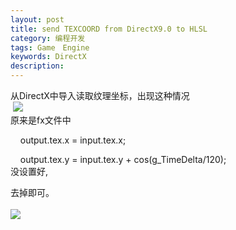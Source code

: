 ```yaml
---
layout: post
title: send TEXCOORD from DirectX9.0 to HLSL
category: 编程开发
tags: Game　Engine
keywords: DirectX
description: 
---
```


从DirectX中导入读取纹理坐标，出现这种情况\
  ![](http://files.note.sdo.com/XbPJ4~kbO_Q2wE0zQ00bLy)\
 原来是fx文件中 

    output.tex.x = input.tex.x;

    output.tex.y = input.tex.y + cos(g\_TimeDelta/120);\
 没设置好,

去掉即可。\
\
 ![](http://files.note.sdo.com/XbPJ4~kbO_POwE0zQ00bLv)







